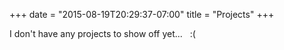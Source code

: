 +++
date = "2015-08-19T20:29:37-07:00"
title = "Projects"
+++

I don't have any projects to show off yet... &nbsp; :(

